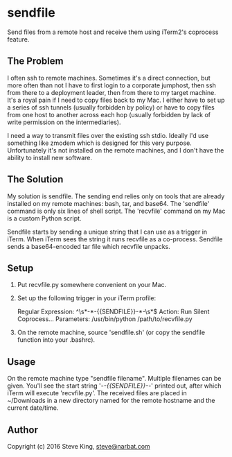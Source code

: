 # sendfile
Send files from a remote host and receive them using iTerm2's coprocess feature.

## The Problem

I often ssh to remote machines. Sometimes it's a direct connection, but more
often than not I have to first login to a corporate jumphost, then ssh from
there to a deployment leader, then from there to my target machine. It's a royal
pain if I need to copy files back to my Mac. I either have to set up a series of
ssh tunnels (usually forbidden by policy) or have to copy files from one host to
another across each hop (usually forbidden by lack of write permission on the
intermediaries).

I need a way to transmit files over the existing ssh stdio. Ideally I'd use
something like zmodem which is designed for this very purpose. Unfortunately
it's not installed on the remote machines, and I don't have the ability to
install new software.

## The Solution

My solution is sendfile.  The sending end relies only on tools that are already
installed on my remote machines: bash, tar, and base64.  The 'sendfile' command
is only six lines of shell script. The 'recvfile' command on my Mac is a custom
Python script.

Sendfile starts by sending a unique string that I can use as a trigger in iTerm.
When iTerm sees the string it runs recvfile as a co-process.  Sendfile sends
a base64-encoded tar file which recvfile unpacks.

## Setup

1. Put recvfile.py somewhere convenient on your Mac.

2. Set up the following trigger in your iTerm profile:

    Regular Expression: ^\s*-\*-\{\{SENDFILE\}\}-\*-\s*$
    Action: Run Silent Coprocess...
    Parameters: /usr/bin/python /path/to/recvfile.py

3. On the remote machine, source 'sendfile.sh' (or copy the sendfile function
   into your .bashrc).

## Usage

On the remote machine type "sendfile filename".  Multiple filenames can be
given. You'll see the start string '-*-{{SENDFILE}}-*-' printed out, after which
iTerm will execute 'recvfile.py'.  The received files are placed in ~/Downloads
in a new directory named for the remote hostname and the current date/time.

## Author

Copyright (c) 2016 Steve King, <steve@narbat.com>
